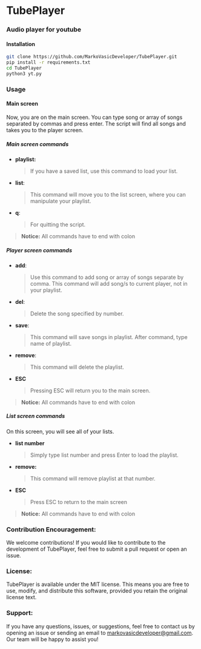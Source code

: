 # TubePlayer

### Audio player for youtube

#### Installation

```bash
git clone https://github.com/MarkoVasicDeveloper/TubePlayer.git
pip install -r requirements.txt
cd TubePlayer
python3 yt.py
```

### Usage

#### Main screen

Now, you are on the main screen. You can type song or array of songs separated by commas and press enter. The script will find all songs and takes you to the player screen.

##### Main screen commands

- **playlist:** <br>

    >If you have a saved list, use this command to load your list.
- **list**: <br>

    >This command will move you to the list screen, where you can manipulate your playlist.
- **q**: <br>

    >For quitting the script.

> **Notice:**   All commands have to end with colon

##### Player screen commands

- **add**: <br>

    >Use this command to add song or array of songs separate by comma. This command will add song/s to current player, not in your playlist.
- **del**: <br>

    >Delete the song specified by number.

- **save**: <br>

    >This command will save songs in playlist. After command, type name of playlist.

- **remove**: <br>

    >This command will delete the playlist.

- **ESC** <br>

    >Pressing ESC will return you to the main screen.
> **Notice:**   All commands have to end with colon

##### List screen commands

On this screen, you will see all of your lists.

- **list number** <br>

    >Simply type list number and press Enter to load the playlist.

- **remove:** <br>

    >This command will remove playlist at that number.

- **ESC** <br>

    >Press ESC to return to the main screen

> **Notice:**   All commands have to end with colon

### Contribution Encouragement:

We welcome contributions! If you would like to contribute to the development of TubePlayer, feel free to submit a pull request or open an issue.

### License:

TubePlayer is available under the MIT license. This means you are free to use, modify, and distribute this software, provided you retain the original license text.

### Support:

If you have any questions, issues, or suggestions, feel free to contact us by opening an issue or sending an email to markovasicdeveloper@gmail.com. Our team will be happy to assist you!